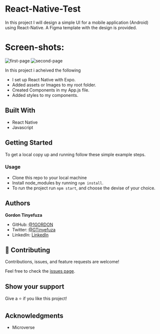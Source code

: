 # React-Native-Test
In this project I will design a simple UI for a mobile application (Android) using React-Native. A Figma template with the design is provided.

# Screen-shots:
![first-page](https://user-images.githubusercontent.com/63917725/202902941-df4953fb-dcd3-49b7-8dbc-b37120f5d2f2.PNG)
![second-page](https://user-images.githubusercontent.com/63917725/202902950-7747bd88-3976-45d3-bc70-be3c199bfa82.PNG)


In this project i acheived the following

- I set up React Native with Expo.
- Added assets or Images to my root folder.
- Created Components in my App.js file.
- Added styles to my components.

## Built With

- React Native
- Javascript

## Getting Started

To get a local copy up and running follow these simple example steps.

### Usage

- Clone this repo to your local machine
- Install node_modules by running `npm install`.
- To run the project run `npm start`, and choose the devise of your choice.

## Authors

**Gordon Tinyefuza**

- GitHub: [@1GORDON](https://github.com/1GORDON)
- Twitter: [@GTinyefuza](https://twitter.com/Tinyefuza)
- LinkedIn: [LinkedIn](www.linkedin.com/in/tinyefuza-gordon-935747213)

## 🤝 Contributing

Contributions, issues, and feature requests are welcome!

Feel free to check the [issues page](https://github.com/1GORDON/React-Native-Test/issues).

## Show your support

Give a ⭐️ if you like this project!

## Acknowledgments

- Microverse
